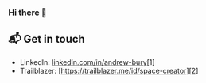 ### Hi there 👋


## 📬 Get in touch
- LinkedIn: [linkedin.com/in/andrew-bury](linkedin.com/in/andrew-bury-69a80719a/)[1]
- Trailblazer: [https://trailblazer.me/id/space-creator][2]
<!--
**bitterDeKhai/bitterDeKhai** is a ✨ _special_ ✨ repository because its `README.md` (this file) appears on your GitHub profile.

Here are some ideas to get you started:

- 🔭 I’m currently working on ...
- 🌱 I’m currently learning ...
- 👯 I’m looking to collaborate on ...
- 🤔 I’m looking for help with ...
- 💬 Ask me about ...
- 📫 How to reach me: ...
- 😄 Pronouns: ...
- ⚡ Fun fact: ...
-->
